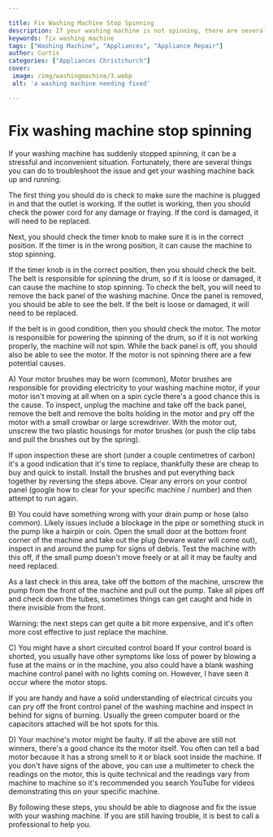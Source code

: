```yaml
---

title: Fix Washing Machine Stop Spinning
description: If your washing machine is not spinning, there are several things you can do to troubleshoot the issue. Learn more by reading this post.
keywords: fix washing machine
tags: ["Washing Machine", "Appliances", "Appliance Repair"]
author: Curtis
categories: ["Appliances Christchurch"]
cover: 
 image: /img/washingmachine/3.webp
 alt: 'a washing machine needing fixed'

---
```


# Fix washing machine stop spinning

If your washing machine has suddenly stopped spinning, it can be a stressful and inconvenient situation. Fortunately, there are several things you can do to troubleshoot the issue and get your washing machine back up and running. 

The first thing you should do is check to make sure the machine is plugged in and that the outlet is working. If the outlet is working, then you should check the power cord for any damage or fraying. If the cord is damaged, it will need to be replaced. 

Next, you should check the timer knob to make sure it is in the correct position. If the timer is in the wrong position, it can cause the machine to stop spinning. 

If the timer knob is in the correct position, then you should check the belt. The belt is responsible for spinning the drum, so if it is loose or damaged, it can cause the machine to stop spinning. To check the belt, you will need to remove the back panel of the washing machine. Once the panel is removed, you should be able to see the belt. If the belt is loose or damaged, it will need to be replaced. 

If the belt is in good condition, then you should check the motor. The motor is responsible for powering the spinning of the drum, so if it is not working properly, the machine will not spin. While the back panel is off, you should also be able to see the motor. If the motor is not spinning there are a few potential causes.

A) Your motor brushes may be worn (common),
Motor brushes are responsible for providing electricity to your washing machine motor, if your motor isn't moving at all when on a spin cycle there's a good chance this is the cause. To inspect, unplug the machine and take off the back panel, remove the belt and remove the bolts holding in the motor and pry off the motor with a small crowbar or large screwdriver. With the motor out, unscrew the two plastic housings for motor brushes (or push the clip tabs and pull the brushes out by the spring).

If upon inspection these are short (under a couple centimetres of carbon) it's a good indication that it's time to replace, thankfully these are cheap to buy and quick to install. Install the brushes and put everything back together by reversing the steps above. Clear any errors on your control panel (google how to clear for your specific machine / number) and then attempt to run again.

B) You could have something wrong with your drain pump or hose (also common).
Likely issues include a blockage in the pipe or something stuck in the pump like a hairpin or coin. Open the small door at the bottom front corner of the machine and take out the plug (beware water will come out), inspect in and around the pump for signs of debris. Test the machine with this off, if the small pump doesn't move freely or at all it may be faulty and need replaced.

As a last check in this area, take off the bottom of the machine, unscrew the pump from the front of the machine and pull out the pump. Take all pipes off and check down the tubes, sometimes things can get caught and hide in there invisible from the front.

Warning: the next steps can get quite a bit more expensive, and it's often more cost effective to just replace the machine.

C) You might have a short circuited control board
If your control board is shorted, you usually have other symptoms like loss of power by blowing a fuse at the mains or in the machine, you also could have a blank washing machine control panel with no lights coming on. However, I have seen it occur where the motor stops.

If you are handy and have a solid understanding of electrical circuits you can pry off the front control panel of the washing machine and inspect in behind for signs of burning. Usually the green computer board or the capacitors attached will be hot spots for this.

D) Your machine's motor might be faulty.
If all the above are still not winners, there's a good chance its the motor itself. You often can tell a bad motor because it has a strong smell to it or black soot inside the machine. If you don't have signs of the above, you can use a multimeter to check the readings on the motor, this is quite technical and the readings vary from machine to machine so it's recommended you search YouTube for videos demonstrating this on your specific machine.

By following these steps, you should be able to diagnose and fix the issue with your washing machine. If you are still having trouble, it is best to call a professional to help you.